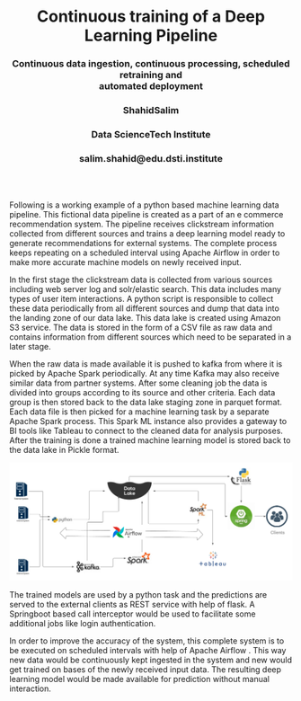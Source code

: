 <div align="center">
    <h1>Continuous training of a Deep Learning Pipeline</h1>
</div>
<div align="center">
    <h3>Continuous data ingestion, continuous processing, scheduled retraining and <br>
                                     automated deployment</h3>
</div>

<div align="center">
    <h3>ShahidSalim</h3>
</div>
<div align="center">
    <h3>Data ScienceTech Institute</h3>
</div>
<div align="center">
    <h3>salim.shahid@edu.dsti.institute</h3>
</div>
<br>
<br>
<p>Following is a working example of a python based machine learning data pipeline. This fictional data
pipeline is created as a part of an e commerce recommendation system. The pipeline receives
clickstream information collected from different sources and trains a deep learning model ready to
generate recommendations for external systems. The complete process keeps repeating on a
scheduled interval using Apache Airflow in order to make more accurate machine models on newly
received input.</p>
<p>In the first stage the clickstream data is collected from various sources including web server
log and solr/elastic search. This data includes many types of user item interactions. A python script is
responsible to collect these data periodically from all different sources and dump that data into the
landing zone of our data lake. This data lake is created using Amazon S3 service. The data is stored
in the form of a CSV file as raw data and contains information from different sources which need to be
separated in a later stage.</p>
<p>When the raw data is made available it is pushed to kafka from where it is picked by Apache
Spark periodically. At any time Kafka may also receive similar data from partner systems. After some cleaning job the data is divided into groups according to its source and other criteria. Each data group is then stored back to the data lake staging zone in parquet format. Each data file is then picked for a machine learning task by a separate Apache Spark process. This Spark ML instance also provides a gateway to BI tools like Tableau to connect to the cleaned data for analysis purposes. After the training is done a trained machine learning model is stored back to the data lake in Pickle format.</p>

<img src="flowchart.png">

<p>The trained models are used by a python task and the predictions are served to the external clients as REST service with help of flask. A Springboot based call interceptor would be used to facilitate some additional jobs like login authentication.</p>
<p>In order to improve the accuracy of the system, this complete system is to be executed on scheduled
intervals with help of Apache Airflow . This way new data would be continuously kept ingested in the
system and new would get trained on bases of the newly received input data. The resulting deep
learning model would be made available for prediction without manual interaction.</p>


```python


```
